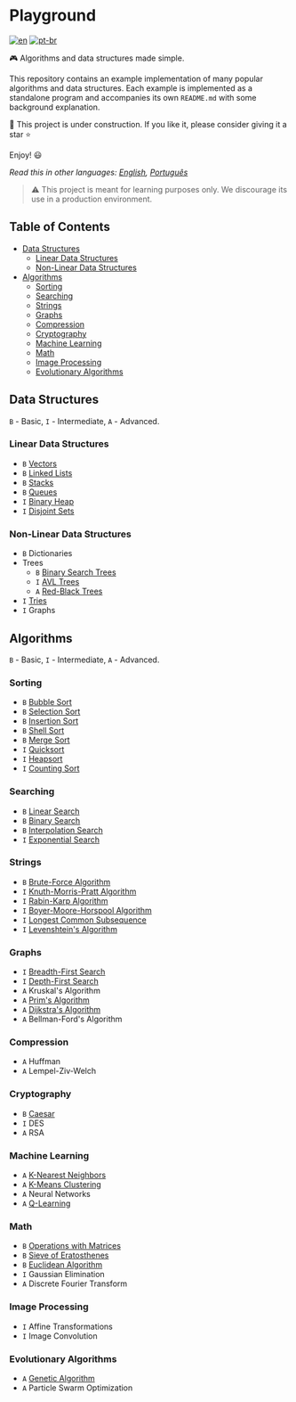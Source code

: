 # Playground

[![en](https://img.shields.io/badge/lang-en-red.svg)](./README.md) [![pt-br](https://img.shields.io/badge/lang-pt--br-green.svg)](README.pt-br.md)

:video_game: Algorithms and data structures made simple.

This repository contains an example implementation of many popular algorithms
and data structures. Each example is implemented as a standalone program and
accompanies its own `README.md` with some background explanation.

:hammer: This project is under construction. If you like it, please consider
giving it a star :star:

Enjoy! :smiley:

_Read this in other languages: [English](README.md), [Português](README.pt-br.md)_

> ⚠️ This project is meant for learning purposes only. We discourage its use in
a production environment.

## Table of Contents

- [Data Structures](#data-structures)
  - [Linear Data Structures](#linear-data-structures)
  - [Non-Linear Data Structures](#non-linear-data-structures)
- [Algorithms](#algorithms)
  - [Sorting](#sorting)
  - [Searching](#searching)
  - [Strings](#strings)
  - [Graphs](#graphs)
  - [Compression](#compression)
  - [Cryptography](#cryptography)
  - [Machine Learning](#machine-learning)
  - [Math](#math)
  - [Image Processing](#image-processing)
  - [Evolutionary Algorithms](#evolutionary-algorithms)

## Data Structures

`B` - Basic, `I` - Intermediate, `A` - Advanced.

### Linear Data Structures

- `B` [Vectors](data-structures/vector/README.md)
- `B` [Linked Lists](data-structures/list/README.md)
- `B` [Stacks](data-structures/stack/README.md)
- `B` [Queues](data-structures/queue/README.md)
- `I` [Binary Heap](data-structures/binary-heap/)
- `I` [Disjoint Sets](data-structures/disjoint-set/)

### Non-Linear Data Structures

- `B` Dictionaries
- Trees
    - `B` [Binary Search Trees](data-structures/binary-search-tree/)
    - `I` [AVL Trees](data-structures/avl-tree/)
    - `A` [Red-Black Trees](data-structures/red-black-tree/README.md)
- `I` [Tries](data-structures/trie/README.md)
- `I` Graphs

## Algorithms

`B` - Basic, `I` - Intermediate, `A` - Advanced.

### Sorting

- `B` [Bubble Sort](sorting/bubble-sort/README.md)
- `B` [Selection Sort](sorting/selection-sort/README.md)
- `B` [Insertion Sort](sorting/insertion-sort/README.md)
- `B` [Shell Sort](sorting/shell-sort/README.md)
- `B` [Merge Sort](sorting/merge-sort/README.pt-br.md)
- `I` [Quicksort](sorting/quicksort/README.md)
- `I` [Heapsort](sorting/heapsort/README.md)
- `I` [Counting Sort](sorting/counting-sort/README.md)

### Searching

- `B` [Linear Search](searching/linear-search/README.md)
- `B` [Binary Search](searching/binary-search/README.md)
- `B` [Interpolation Search](searching/interpolation-search/README.md)
- `I` [Exponential Search](searching/exponential-search/README.md)

### Strings

- `B` [Brute-Force Algorithm](string/search/brute-force/README.md)
- `I` [Knuth-Morris-Pratt Algorithm](string/search/kmp/README.md)
- `I` [Rabin-Karp Algorithm](string/search/rabin-karp/README.md)
- `I` [Boyer-Moore-Horspool Algorithm](string/search/bmh/README.md)
- `I` [Longest Common Subsequence](string/lcs/README.md)
- `I` [Levenshtein's Algorithm](string/levenshtein/README.md)

### Graphs

- `I` [Breadth-First Search](graph/search/bfs/README.md)
- `I` [Depth-First Search](graph/search/dfs/README.md)
- `A` Kruskal's Algorithm
- `A` [Prim's Algorithm](graph/spanning-tree/prim/README.md)
- `A` [Dijkstra's Algorithm](graph/search/dijkstra/README.md)
- `A` Bellman-Ford's Algorithm

### Compression

- `A` Huffman
- `A` Lempel-Ziv-Welch

### Cryptography

- `B` [Caesar](cryptography/caesar-cipher/README.md)
- `I` DES
- `A` RSA

### Machine Learning

- `A` [K-Nearest Neighbors](machine-learning/knn/README.md)
- `A` [K-Means Clustering](machine-learning/k-means/README.md)
- `A` Neural Networks
- `A` [Q-Learning](machine-learning/q-learning/README.md)

### Math

- `B` [Operations with Matrices](math/matrix/README.md)
- `B` [Sieve of Eratosthenes](math/sieve-eratosthenes/README.md)
- `B` [Euclidean Algorithm](math/euclidean-algorithm/README.md)
- `I` Gaussian Elimination
- `A` Discrete Fourier Transform

### Image Processing

- `I` Affine Transformations
- `I` Image Convolution

### Evolutionary Algorithms

- `A` [Genetic Algorithm](evolutionary-algorithms/genetic-algorithm/README.md)
- `A` Particle Swarm Optimization
